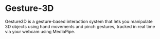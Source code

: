 # Gesture-3D
Gesture3D is a gesture-based interaction system that lets you manipulate 3D objects using hand movements and pinch gestures, tracked in real time via your webcam using MediaPipe. 
